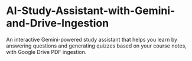 # AI-Study-Assistant-with-Gemini-and-Drive-Ingestion
An interactive Gemini-powered study assistant that helps you learn by answering questions and generating quizzes based on your course notes, with Google Drive PDF ingestion.
